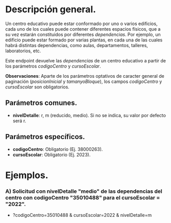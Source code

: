 # Descripción general.

Un centro educativo puede estar conformado por uno o varios edificios, cada uno de los cuales puede contener diferentes espacios físicos, que a su vez estarán constituidos por diferentes _dependencias_. Por ejemplo, un edificio puede estar formado por varias plantas, en cada una de las cuales habrá distintas dependencias, como aulas, departamentos, talleres, laboratorios, etc.

Este endpoint devuelve las _dependencias_ de un centro educativo a partir de los parámetros *codigoCentro* y *cursoEscolar*.

**Observaciones**: Aparte de los parámetros optativos de caracter general de paginación (_posicionInicial_ y _tamanyoBloque_), los campos *codigoCentro* y *cursoEscolar* son obligatorios.

## Parámetros comunes.

* **nivelDetalle**: r, m (reducido, medio). Si no se indica, su valor por defecto será r.

## Parámetros específicos.

* **codigoCentro**: Obligatorio (Ej. 38000263).
* **cursoEscolar**: Obligatorio (Ej. 2023).

# Ejemplos.
### A) Solicitud con nivelDetalle "medio" de las dependencias del centro con codigoCentro "35010488" para el cursoEscolar = "2022".
* ?codigoCentro=35010488 & cursoEscolar=2022 & nivelDetalle=m
